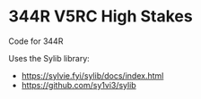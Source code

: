# 344R V5RC High Stakes
 Code for 344R

Uses the Sylib library:
 - https://sylvie.fyi/sylib/docs/index.html
 - https://github.com/sy1vi3/sylib
